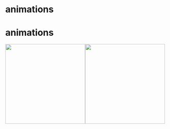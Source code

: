 # animations

# animations

<div style="display: flex;">
    <img src="https://github.com/TobiTgl/animations/blob/main/high_five.gif?raw=true" width="250">
    <img src="https://github.com/TobiTgl/animations/blob/main/high_five.gif?raw=true" width="250">
</div>
